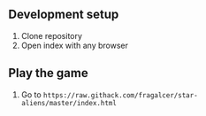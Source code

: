 
## Development setup
1. Clone repository
2. Open index with any browser

## Play the game
1. Go to `https://raw.githack.com/fragalcer/star-aliens/master/index.html`
